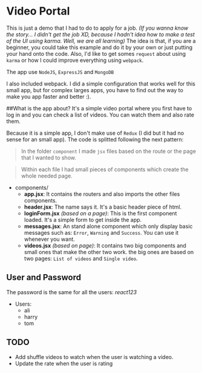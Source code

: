 # Video Portal
This is just a demo that I had to do to apply for a job.
*(If you wanna know the story... I didn't get the job XD, because I hadn't idea how to make a test of the UI using karma. Well, we are all learning)*
The idea is that, if you are a beginner, you could take this example and do it by your own or just putting your hand onto the code. Also, I'd like to get somes `request` about using `karma` or how I could improve everything using `webpack`.

The app use `NodeJS`, `ExpressJS` and `MongoDB`

I also included webpack. I did a simple configuration that works well for this small app, but for complex larges apps, you have to find out the way to make you app faster and better :).

##What is the app about?
It's a simple video portal where you first have to log in and you can check a list of videos. You can watch them and also rate them.

Because it is a simple app, I don't make use of `Redux` (I did but it had no sense for an small app).
The code is splitted following the next pattern:

> In the folder `component` I made `jsx` files based on the route or the page that I wanted to show.

> Within each file I had small pieces of components which create the whole needed page.

* components/
    * **app.jsx**: It contains the routers and also imports the other files components.
    * **header.jsx**: The name says it. It's a basic header piece of html.
    * **loginForm.jsx** *(based on a page)*: This is the first component loaded. It's a simple form to get inside the app.
    * **messages.jsx**: An stand alone component which only display basic messages such as: `Error`, `Warning` and `Success`. You can use it whenever you want.
    * **videos.jsx** *(based on page)*: It contains two big components and small ones that make the other two work. the big ones are based on two pages: `List of videos` and `Single video`.

## User and Password
The password is the same for all the users: *react123*
<br>
* Users:
    * ali
    * harry
    * tom

## TODO
* Add shuffle videos to watch when the user is watching a video.
* Update the rate when the user is rating